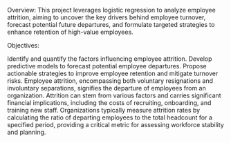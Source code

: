 Overview: This project leverages logistic regression to analyze employee attrition, aiming to uncover the key drivers behind employee turnover, forecast potential future departures, and formulate targeted strategies to enhance retention of high-value employees.

Objectives:

Identify and quantify the factors influencing employee attrition.
Develop predictive models to forecast potential employee departures.
Propose actionable strategies to improve employee retention and mitigate turnover risks.
Employee attrition, encompassing both voluntary resignations and involuntary separations, signifies the departure of employees from an organization. Attrition can stem from various factors and carries significant financial implications, including the costs of recruiting, onboarding, and training new staff. Organizations typically measure attrition rates by calculating the ratio of departing employees to the total headcount for a specified period, providing a critical metric for assessing workforce stability and planning.
